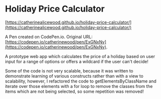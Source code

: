 # Holiday Price Calculator

[https://catherinealicewood.github.io/holiday-price-calculator/](https://catherinealicewood.github.io/holiday-price-calculator/)

A Pen created on CodePen.io. Original URL: [https://codepen.io/catherinewood/pen/ExGNxNv](https://codepen.io/catherinewood/pen/ExGNxNv).

A prototype web app which calculates the price of a holiday based on user input for a range of options or offers a wildcard if the user can't decide!

Some of the code is not very scalable, because it was written to demonstrate learning of various constructs rather than with a view to scalability, however, I refactored the code to getElementsByClassName and iterate over those elements with a for loop to remove the classes from the items which are not being selected, so some repetition was removed!
